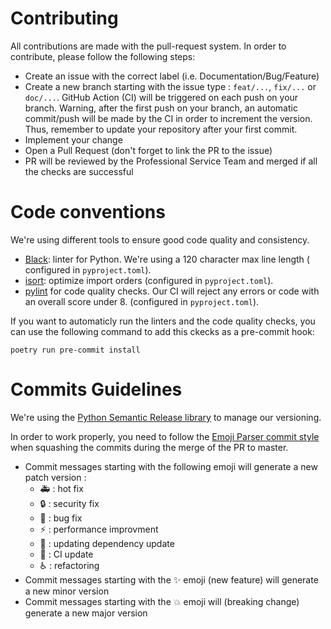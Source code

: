 # Contributing

All contributions are made with the pull-request system. In order to contribute, please follow the following steps:

- Create an issue with the correct label (i.e. Documentation/Bug/Feature)
- Create a new branch starting with the issue type : `feat/...`, `fix/...` or `doc/...`. GitHub Action (CI) will be
  triggered on each push on your branch. Warning, after the first push on your branch, an automatic commit/push will be
  made by the CI in order to increment the version. Thus, remember to update your repository after your first commit.
- Implement your change
- Open a Pull Request (don't forget to link the PR to the issue)
- PR will be reviewed by the Professional Service Team and merged if all the checks are successful

# Code conventions

We're using different tools to ensure good code quality and consistency.

- [Black](https://black.readthedocs.io/en/stable/): linter for Python. We're using a 120 character max line length (
  configured in `pyproject.toml`).
- [isort](https://pycqa.github.io/isort/): optimize import orders  (configured in `pyproject.toml`).
- [pylint](https://pylint.pycqa.org/en/latest/) for code quality checks. Our CI will reject any errors
  or code with an overall score under 8.  (configured in `pyproject.toml`).

If you want to automaticly run the linters and the code quality checks, you can use the following command to add this
ckecks as a pre-commit hook:

```
poetry run pre-commit install
```

# Commits Guidelines

We're using the [Python Semantic Release library](https://python-semantic-release.readthedocs.io/en/latest/) to manage
our versioning.

In order to work properly, you need to follow
the  [Emoji Parser commit style](https://python-semantic-release.readthedocs.io/en/latest/configuration.html#major-emoji)
when squashing the commits during the merge of the PR to master.

- Commit messages starting with the following emoji will generate a new patch version :
    - :ambulance: : hot fix
    - :lock: :  security fix
    - :bug: : bug fix
    - :zap: : performance improvment
    - :penguin: : updating dependency update
    - :robot: : CI update 
    - :wheelchair: : refactoring 
- Commit messages starting with the :sparkles: emoji (new feature) will generate a new minor version 
- Commit messages starting with the :boom: emoji will (breaking change) generate a new major version 
